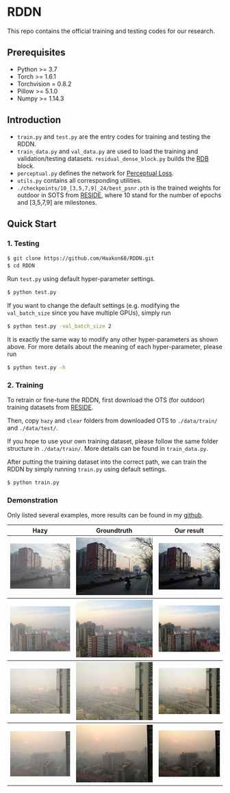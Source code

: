 # RDDN
This repo contains the official training and testing codes for our research.

## Prerequisites
- Python >= 3.7
- Torch >= 1.6.1
- Torchvision = 0.8.2 
- Pillow >= 5.1.0  
- Numpy >= 1.14.3

## Introduction
- ```train.py``` and ```test.py``` are the entry codes for training and testing the RDDN.
- ```train_data.py``` and ```val_data.py``` are used to load the training and validation/testing datasets.
```residual_dense_block.py``` builds the [RDB](https://arxiv.org/abs/1802.08797) block.
- ```perceptual.py``` defines the network for [Perceptual Loss](https://arxiv.org/abs/1603.08155).
- ```utils.py``` contains all corresponding utilities.
- ```./checkpoints/10_[3,5,7,9]_24/best_psnr.pth``` is the trained weights for outdoor in SOTS from [RESIDE](https://sites.google.com/view/reside-dehaze-datasets/reside-v0?authuser=0), where 10 stand for the number of epochs and [3,5,7,9] are milestones. 

## Quick Start

### 1. Testing

```bash
$ git clone https://github.com/Haakon68/RDDN.git
$ cd RDDN
```
Run ```test.py``` using default hyper-parameter settings. 
```bash
$ python test.py
```
If you want to change the default settings (e.g. modifying the ```val_batch_size``` since you have multiple GPUs), simply run

```bash
$ python test.py -val_batch_size 2
```
It is exactly the same way to modify any other hyper-parameters as shown above. For more details about the meaning of each hyper-parameter, please run

```bash
$ python test.py -h
```

### 2. Training
To retrain or fine-tune the RDDN, first download the OTS (for outdoor) training datasets from [RESIDE](https://sites.google.com/view/reside-dehaze-datasets/reside-v0?authuser=0).

Then, copy ```hazy``` and ```clear``` folders from downloaded OTS to ```./data/train/``` and ```./data/test/```.

If you hope to use your own training dataset, please follow the same folder structure in ```./data/train/```. More details can be found in ```train_data.py```.

After putting the training dataset into the correct path, we can train the RDDN by simply running ```train.py``` using default settings.

```bash
$ python train.py
```

### Demonstration
Only listed several examples, more results can be found in my [github](https://github.com/Seanforfun/GMAN_Net_Haze_Removal/tree/master/Results).
<table>
	<tr>
		<th>Hazy</th>
		<th>Groundtruth</th>
		<th>Our result</th>	
	</tr>
	<tr>
		<th><img src="./imgs/haze/1016_0.9_0.16.jpg"/></th>		
		<th><img src="./imgs/clear/1016.jpg"/></th>
		<th><img src="./imgs/results/1016_0.9_0.16.jpg"/></th>
	</tr>
	<tr>
		<th><img src="./imgs/haze/1018_0.85_0.12.jpg"/></th>		
		<th><img src="./imgs/clear/1018.jpg"/></th>
		<th><img src="./imgs/results/1018_0.85_0.12.jpg"/></th>
	</tr>
	<tr>
		<th><img src="./imgs/haze/1020_0.95_0.08.jpg"/></th>		
		<th><img src="./imgs/clear/1020.jpg"/></th>
		<th><img src="./imgs/results/1020_0.95_0.08.jpg"/></th>
	</tr>
	<tr>
		<th><img src="./imgs/haze/1022_0.85_0.12.jpg"/></th>		
		<th><img src="./imgs/clear/1022.jpg"/></th>
		<th><img src="./imgs/results/1022_0.85_0.12.jpg"/></th>
	</tr>

</table>
